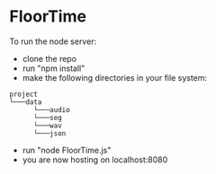 # FloorTime
To run the node server:
- clone the repo
- run "npm install"
- make the following directories in your file system:
```
project
└───data
      └───audio
      └───seg
      └───wav
      └───json
```
- run "node FloorTime.js"
- you are now hosting on localhost:8080
